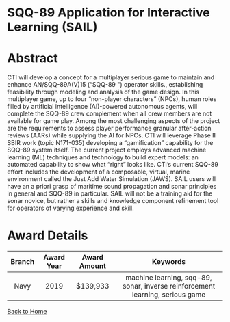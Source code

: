 
SQQ-89 Application for Interactive Learning (SAIL)
==================================================

# Abstract


CTI will develop a concept for a multiplayer serious game to maintain and enhance AN/SQQ-89A(V)15 (“SQQ-89 ") operator skills., establishing feasibility through modeling and analysis of the game design. In this multiplayer game, up to four “non-player characters” (NPCs), human roles filled by artificial intelligence (AI)-powered autonomous agents, will complete the SQQ-89 crew complement when all crew members are not available for game play. Among the most challenging aspects of the project are the requirements to assess player performance granular after-action reviews (AARs) while supplying the AI for NPCs. CTI will leverage Phase II SBIR work (topic N171-035) developing a “gamification” capability for the SQQ-89 system itself. The current project employs advanced machine learning (ML) techniques and technology to build expert models: an automated capability to show what “right” looks like. CTI’s current SQQ-89 effort includes the development of a composable, virtual, marine environment called the Just Add Water Simulation (JAWS). SAIL users will have an a priori grasp of maritime sound propagation and sonar principles in general and SQQ-89 in particular. SAIL will not be a training aid for the sonar novice, but rather a skills and knowledge component refinement tool for operators of varying experience and skill.  

# Award Details

|Branch|Award Year|Award Amount|Keywords|
| :---: | :---: | :---: | :---: |
|Navy|2019|$139,933|machine learning, sqq-89, sonar, inverse reinforcement learning, serious game|
  
  


[Back to Home](https://github.com/chrischow/dod_sbir_awards/JH/#2048)